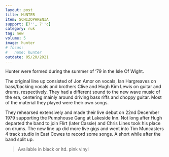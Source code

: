 ```yaml
---
layout: post
title: HUNTER
item: SCHIZOPHRENIA
support: [7'', 7''c]
category: ruk
tag: new 
volume: 5
image: hunter
# focus:
#   name: hunter
outdate: 05/20/2021
---
```


Hunter were formed during the summer of ‘79 in the Isle Of Wight. 

The original line up consisted of Jon Amor on vocals, Ian Hargreaves on bass/backing vocals and brothers Clive and Hugh Kim Lewis on guitar and drums, respectively. They had a different sound to the new wave music of the era, centering mainly around driving bass riffs and choppy guitar. Most of the material they played were their own songs. 

They rehearsed extensively and made their live debut on 22nd December 1979 supporting the Pumphouse Gang at Lakeside Inn. Not long after Hugh departed the band to join Flirt (later Cassie) and Chris Lines took his place on drums. The new line up did more live gigs and went into Tim Muncasters 4 track studio in East Cowes to record some songs. A short while after the band split up.

> Available in black or ltd. pink vinyl
